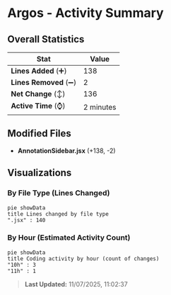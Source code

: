 # Argos - Activity Summary 

## Overall Statistics

| Stat                   | Value                                                             |
| ---------------------- | ----------------------------------------------------------------- |
| **Lines Added** (➕)   | 138                                          |
| **Lines Removed** (➖) | 2                                        |
| **Net Change** (↕)    | 136                |
| **Active Time** (⌚)   | 2 minutes |


## Modified Files
- **AnnotationSidebar.jsx** (+138, -2)

## Visualizations

### By File Type (Lines Changed)

```mermaid
pie showData
title Lines changed by file type
".jsx" : 140
```

### By Hour (Estimated Activity Count)

```mermaid
pie showData
title Coding activity by hour (count of changes)
"10h" : 3
"11h" : 1
```


> **Last Updated:** 11/07/2025, 11:02:37